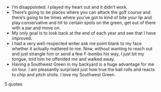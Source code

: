  - I’m disappointed. I played my heart out and it didn’t work.
 - There’s going to be places where you can attack the golf course and there’s going to be times where you’ve got to kind of bite your lip and play conservative and hit to certain spots on the green, get out of there with a par and move on.
 - My only goal is to look back at the end of each year and see that I have improved.
 - I had a very well-respected writer ask me point blank to my face whether it actually mattered to me. Now, without wanting to reach out and just strangle him or send a few F-bombs his way, I just bit my tongue, told him he offended me and walked away.
 - Having a Southwest Green in my backyard is a huge advantage for me on tour. I am pleasantly surprised just how true the ball rolls and reacts to chip and pitch shots. I love my Southwest Green.

5 quotes